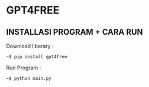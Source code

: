 # GPT4FREE

## INSTALLASI PROGRAM + CARA RUN
Download libarary :
```
~$ pip install gpt4free
```

Run Program :
```
~$ python main.py
```
